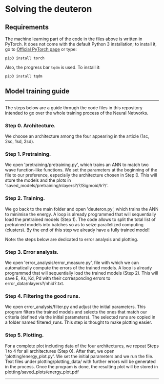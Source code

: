 # Solving the deuteron

## Requirements
The machine learning part of the code in the files above is written in PyTorch. It does not come with the default Python 3 installation; to install it, go to [Official PyTorch page](https://pytorch.org/get-started/locally/) or type:

`pip3 install torch`

Also, the progress bar `tqdm` is used. To install it:

`pip3 install tqdm` 


## Model training guide
-------------------------------------------------------------------------------------------------------------------------------------------------------------------------
The steps below are a guide through the code files in this repository intended to go over the whole training process of the Neural Networks.

### Step 0. Architecture.
We choose an architecture among the four appearing in the article (1sc, 2sc, 1sd, 2sd). 

### Step 1. Pretraining.
We open 'pretraining/pretraining.py', which trains an ANN to match two wave function-like functions. We set the parameters at the beginning of the file to our preference, especially the architecture chosen in Step 0. This will store the models and the plots in 'saved_models/pretraining/nlayers?/?/Sigmoid/lr?/'. 

### Step 2. Training.
We go back to the main folder and open 'deuteron.py', which trains the ANN to minimise the energy. A loop is already programmed that will sequentially load the pretrained models (Step 1). The code allows to split the total list of pretrained models into batches so as to seize parallelized computing (clusters). By the end of this step we already have a fully trained model!

Note: the steps below are dedicated to error analysis and plotting.

### Step 3. Error analysis.
We open 'error_analysis/error_measure.py', file with which we can automatically compute the errors of the trained models. A loop is already programmed that will sequentially load the trained models (Step 2). This will save E, Ks, Kd, Pd with their corresponding errors to error_data/nlayers?/nhid?.txt. 

### Step 4. Filtering the good runs.
We open error_analysis/filter.py and adjust the initial parameters. This program filters the trained models and selects the ones that match our criteria (defined via the initial parameters). The selected runs are copied in a folder named filtered_runs. This step is thought to make plotting easier.

### Step 5. Plotting.
For a complete plot including data of the four architectures, we repeat Steps 1 to 4 for all architectures (Step 0). After that, we open 'plotting/energy_plot.py'. We set the initial parameters and we run the file. Text files under plotting/plotting_data/ with further errors will be generated in the process. Once the program is done, the resulting plot will be stored in plotting/saved_plots/energy_plot.pdf

-------------------------------------------------------------------------------------------------------------------------------------------------------------------------

